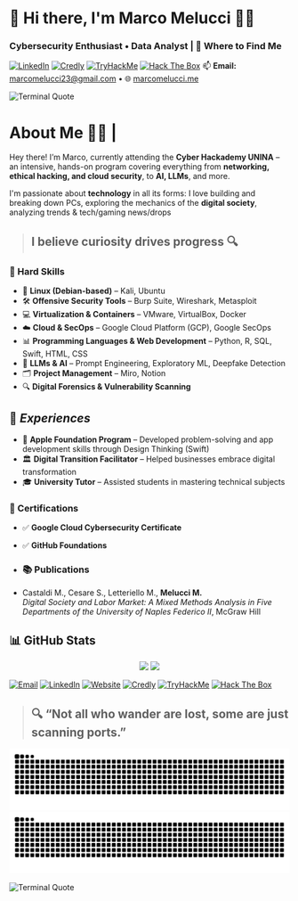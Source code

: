 # 👋 Hi there, I'm Marco Melucci 👨‍💻
### Cybersecurity Enthusiast • Data Analyst | 🔽 Where to Find Me
[![LinkedIn](https://img.shields.io/badge/LinkedIn-%230A66C2.svg?&style=flat&logo=linkedin&logoColor=white)](https://www.linkedin.com/in/marco-melucci-friendlyhacker/) [![Credly](https://img.shields.io/badge/Credly-FF6F00?style=flat&logo=credly&logoColor=white)](https://www.credly.com/users/marcomelucci-friendlyhacker) [![TryHackMe](https://img.shields.io/badge/TryHackMe-%23121011.svg?style=flat&logo=tryhackme&logoColor=red)](https://tryhackme.com/p/MarcoMelucci) [![Hack The Box](https://img.shields.io/badge/HackTheBox-111111?style=flat&logo=hackthebox&logoColor=green)](https://app.hackthebox.com/profile/2229520) 📫 **Email:** marcomelucci23@gmail.com • 🌐 [marcomelucci.me](http://marcomelucci.me/)

![Terminal Quote](https://readme-typing-svg.demolab.com?font=Fira+Code&pause=7F55B1&color=C792EA&width=600&lines=It's+not+a+problem%2C+it's+a+feature;Security+is+%28not%29+my+problem;Every+day+is+a+zero-day+when+you+never+update.;Always+be+yourself.+Unless+you+can+be+root.;Nothing+rains+in+the+cloud%E2%80%A6+except+alerts+at+3AM.;I'm+not+a+hacker%2C+I'm+a+feature+with+privileges.)
#  About Me 🧑‍💻 |
Hey there! I’m Marco, currently attending the **Cyber Hackademy UNINA** – an intensive, hands-on program covering everything from **networking, ethical hacking, and cloud security**, to **AI, LLMs**, and more.

I'm passionate about **technology** in all its forms: I love building and breaking down PCs, exploring the mechanics of the **digital society**, analyzing trends & tech/gaming news/drops  
> ## **I believe curiosity drives progress** 🔍

### 🔐 Hard Skills
- 🐧 **Linux (Debian-based)** – Kali, Ubuntu  
- 🛠 **Offensive Security Tools** – Burp Suite, Wireshark, Metasploit 
- 💻 **Virtualization & Containers** – VMware, VirtualBox, Docker
- ☁️ **Cloud & SecOps** – Google Cloud Platform (GCP), Google SecOps  
- 📊 **Programming Languages & Web Development** – Python, R, SQL, Swift, HTML, CSS 
- 🧠 **LLMs & AI** – Prompt Engineering, Exploratory ML, Deepfake Detection  
- 🗂 **Project Management** – Miro, Notion  
- 🔍 **Digital Forensics & Vulnerability Scanning**


##  💼 *Experiences*  
- 🍏 **Apple Foundation Program** – Developed problem-solving and app development skills through Design Thinking (Swift) 
- 🏛 **Digital Transition Facilitator** – Helped businesses embrace digital transformation  
- 🎓 **University Tutor** – Assisted students in mastering technical subjects  

### 📜 Certifications  
- ✅ **Google Cloud Cybersecurity Certificate** 
- ✅ **GitHub Foundations**

- ### 📚 Publications  
- Castaldi M., Cesare S., Letteriello M., **Melucci M.**  
  *Digital Society and Labor Market: A Mixed Methods Analysis in Five Departments of the University of Naples Federico II*, McGraw Hill

## **📊 GitHub Stats**   
<p align="center">
  <img src="https://github-readme-stats.vercel.app/api?username=MarcoMelucci99&show_icons=true&hide=stars,issues&theme=transparent&hide_border=true&icon_color=79ff97" width="48%">
  <img src="https://github-readme-stats.vercel.app/api/top-langs/?username=MarcoMelucci99&layout=compact&theme=transparent&hide_border=true&hide=html,css&langs_count=6" width="48%">
</p>

[![Email](https://img.shields.io/badge/Email-D14836?style=flat&logo=gmail&logoColor=white)](mailto:marcomelucci23@gmail.com)
[![LinkedIn](https://img.shields.io/badge/LinkedIn-%230A66C2.svg?&style=flat&logo=linkedin&logoColor=white)](https://www.linkedin.com/in/marco-melucci-friendlyhacker/)
[![Website](https://img.shields.io/badge/Website-000000?style=flat&logo=About.me&logoColor=white)](http://marcomelucci.me)
[![Credly](https://img.shields.io/badge/Credly-FF6F00?style=flat&logo=credly&logoColor=white)](https://www.credly.com/users/marcomelucci-friendlyhacker)
[![TryHackMe](https://img.shields.io/badge/TryHackMe-%23121011.svg?style=flat&logo=tryhackme&logoColor=red)](https://tryhackme.com/p/MarcoMelucci) [![Hack The Box](https://img.shields.io/badge/HackTheBox-111111?style=flat&logo=hackthebox&logoColor=green)](https://app.hackthebox.com/profile/2229520)

> ## 🔍 “Not all who wander are lost, some are just scanning ports.”  
![GitHub Snake Light](https://raw.githubusercontent.com/MarcoMelucci99/MarcoMelucci99/output/github-contribution-grid-snake.svg#gh-light-mode-only)
![GitHub Snake Dark](https://raw.githubusercontent.com/MarcoMelucci99/MarcoMelucci99/output/github-contribution-grid-snake-dark.svg#gh-dark-mode-only)

![Terminal Quote](https://readme-typing-svg.demolab.com?font=IBM+Plex+Mono&weight=600&size=22&duration=3500&pause=1200&color=00E7FF&background=FFFFFF00&width=600&lines=It's+not+a+problem%2C+it's+a+feature;Security+is+%28not%29+my+problem;Every+day+is+a+zero-day+when+you+never+update.;Always+be+yourself.+Unless+you+can+be+root.;Nothing+rains+in+the+cloud%E2%80%A6+except+alerts+at+3AM.;I'm+not+a+hacker%2C+I'm+a+feature+with+privileges.)
